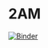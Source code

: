 # 2AM
[![Binder](https://mybinder.org/badge_logo.svg)](https://mybinder.org/v2/gh/andreasstoll/2AM/HEAD)
